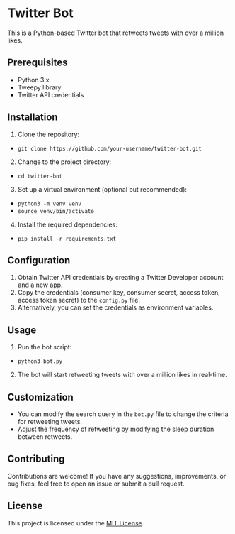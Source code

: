 # Twitter Bot

This is a Python-based Twitter bot that retweets tweets with over a million likes.

## Prerequisites

- Python 3.x
- Tweepy library
- Twitter API credentials

## Installation

1. Clone the repository: 
- `git clone https://github.com/your-username/twitter-bot.git`

2. Change to the project directory: 
- `cd twitter-bot`

3. Set up a virtual environment (optional but recommended):
- `python3 -m venv venv`
- `source venv/bin/activate`

4. Install the required dependencies:
- `pip install -r requirements.txt`


## Configuration

1. Obtain Twitter API credentials by creating a Twitter Developer account and a new app.
2. Copy the credentials (consumer key, consumer secret, access token, access token secret) to the `config.py` file.
3. Alternatively, you can set the credentials as environment variables.

## Usage

1. Run the bot script:
- `python3 bot.py`

2. The bot will start retweeting tweets with over a million likes in real-time.

## Customization

- You can modify the search query in the `bot.py` file to change the criteria for retweeting tweets.
- Adjust the frequency of retweeting by modifying the sleep duration between retweets.

## Contributing

Contributions are welcome! If you have any suggestions, improvements, or bug fixes, feel free to open an issue or submit a pull request.

## License

This project is licensed under the [MIT License](LICENSE).





